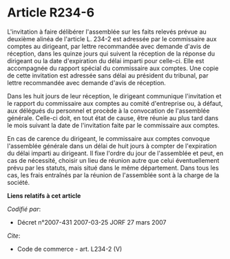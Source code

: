 # Article R234-6

L'invitation à faire délibérer l'assemblée sur les faits relevés prévue au deuxième alinéa de l'article L. 234-2 est adressée
par le commissaire aux comptes au dirigeant, par lettre recommandée avec demande d'avis de réception, dans les quinze jours
qui suivent la réception de la réponse du dirigeant ou la date d'expiration du délai imparti pour celle-ci. Elle est
accompagnée du rapport spécial du commissaire aux comptes. Une copie de cette invitation est adressée sans délai au président
du tribunal, par lettre recommandée avec demande d'avis de réception. 

Dans les huit jours de leur réception, le dirigeant communique l'invitation et le rapport du commissaire aux comptes au
comité d'entreprise ou, à défaut, aux délégués du personnel et procède à la convocation de l'assemblée générale. Celle-ci
doit, en tout état de cause, être réunie au plus tard dans le mois suivant la date de l'invitation faite par le commissaire
aux comptes. 

En cas de carence du dirigeant, le commissaire aux comptes convoque l'assemblée générale dans un délai de huit jours à
compter de l'expiration du délai imparti au dirigeant. Il fixe l'ordre du jour de l'assemblée et peut, en cas de nécessité,
choisir un lieu de réunion autre que celui éventuellement prévu par les statuts, mais situé dans le même département. Dans
tous les cas, les frais entraînés par la réunion de l'assemblée sont à la charge de la société.

**Liens relatifs à cet article**

_Codifié par_:

  - Décret n°2007-431 2007-03-25 JORF 27 mars 2007

_Cite_:

  - Code de commerce - art. L234-2 (V)

